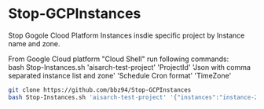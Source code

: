 # Stop-GCPInstances
Stop Gogole Clood Platform Instances insdie specific project by Instance name and zone.

From Google Cloud platform "Cloud Shell" run following commands:  
 bash Stop-Instances.sh 'aisarch-test-project' 'ProjectId' 'Json with comma separated instance list and zone' 'Schedule Cron format' 'TimeZone'
```bash
git clone https://github.com/bbz94/Stop-GCPInstances  
bash Stop-Instances.sh 'aisarch-test-project' '{"instances":"instance-2,instance-3","zone":"europe-north1-a"}' '0 18 * * *'  'Europe/London'  
```
